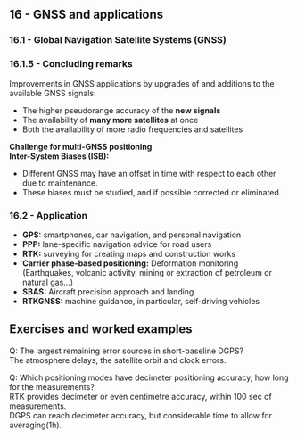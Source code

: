 ## 16 - GNSS and applications

### 16.1 - Global Navigation Satellite Systems (GNSS)

### 16.1.5 - Concluding remarks

Improvements in GNSS applications by upgrades of and additions to the available GNSS signals:

* The higher pseudorange accuracy of the **new signals**
* The availability of **many more satellites** at once
* Both the availability of more radio frequencies and satellites

**Challenge for multi-GNSS positioning**  
**Inter-System Biases (ISB):**

* Different GNSS may have an offset in time with respect to each other due to maintenance.
* These biases must be studied, and if possible corrected or eliminated.

### 16.2 - Application

* **GPS:** smartphones, car navigation, and personal navigation
* **PPP:** lane-specific navigation advice for road users
* **RTK:** surveying for creating maps and construction works
* **Carrier phase-based positioning:** Deformation monitoring (Earthquakes, volcanic activity, mining or extraction of petroleum or natural gas…)
* **SBAS:** Aircraft precision approach and landing
* **RTKGNSS:** machine guidance, in particular, self-driving vehicles

## Exercises and worked examples

Q: The largest remaining error sources in short-baseline DGPS?  
The atmosphere delays, the satellite orbit and clock errors.

Q: Which positioning modes have decimeter positioning accuracy, how long for the measurements?  
RTK provides decimeter or even centimetre accuracy, within 100 sec of measurements.  
DGPS can reach decimeter accuracy, but considerable time to allow for averaging(1h).  
